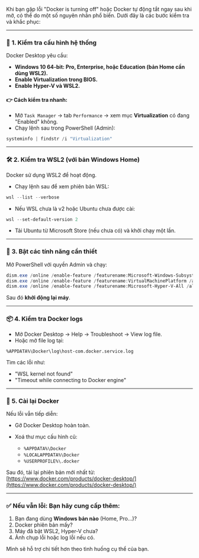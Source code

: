 Khi bạn gặp lỗi "Docker is turning off" hoặc Docker tự động tắt ngay sau khi mở, có thể do một số nguyên nhân phổ biến. Dưới đây là các bước kiểm tra và khắc phục:

---

### 🚀 **1. Kiểm tra cấu hình hệ thống**

Docker Desktop yêu cầu:

* **Windows 10 64-bit: Pro, Enterprise, hoặc Education (bản Home cần dùng WSL2).**
* **Enable Virtualization trong BIOS.**
* **Enable Hyper-V và WSL2.**

#### 👉 Cách kiểm tra nhanh:

* Mở `Task Manager` → tab `Performance` → xem mục **Virtualization** có đang "Enabled" không.
* Chạy lệnh sau trong PowerShell (Admin):

```powershell
systeminfo | findstr /i "Virtualization"
```

---

### 🛠 **2. Kiểm tra WSL2 (với bản Windows Home)**

Docker sử dụng WSL2 để hoạt động.

* Chạy lệnh sau để xem phiên bản WSL:

```powershell
wsl --list --verbose
```

* Nếu WSL chưa là v2 hoặc Ubuntu chưa được cài:

```powershell
wsl --set-default-version 2
```

* Tải Ubuntu từ Microsoft Store (nếu chưa có) và khởi chạy một lần.

---

### 🔧 **3. Bật các tính năng cần thiết**

Mở PowerShell với quyền Admin và chạy:

```powershell
dism.exe /online /enable-feature /featurename:Microsoft-Windows-Subsystem-Linux /all /norestart
dism.exe /online /enable-feature /featurename:VirtualMachinePlatform /all /norestart
dism.exe /online /enable-feature /featurename:Microsoft-Hyper-V-All /all /norestart
```

Sau đó **khởi động lại máy**.

---

### 📦 **4. Kiểm tra Docker logs**

* Mở Docker Desktop → Help → Troubleshoot → View log file.
* Hoặc mở file log tại:

```
%APPDATA%\Docker\log\host-com.docker.service.log
```

Tìm các lỗi như:

* "WSL kernel not found"
* "Timeout while connecting to Docker engine"

---

### 🔄 **5. Cài lại Docker**

Nếu lỗi vẫn tiếp diễn:

* Gỡ Docker Desktop hoàn toàn.
* Xoá thư mục cấu hình cũ:

  * `%APPDATA%\Docker`
  * `%LOCALAPPDATA%\Docker`
  * `%USERPROFILE%\.docker`

Sau đó, tải lại phiên bản mới nhất từ: [https://www.docker.com/products/docker-desktop/](https://www.docker.com/products/docker-desktop/)

---

### ✅ Nếu vẫn lỗi: Bạn hãy cung cấp thêm:

1. Bạn đang dùng **Windows bản nào** (Home, Pro...)?
2. Docker phiên bản mấy?
3. Máy đã bật WSL2, Hyper-V chưa?
4. Ảnh chụp lỗi hoặc log lỗi nếu có.

Mình sẽ hỗ trợ chi tiết hơn theo tình huống cụ thể của bạn.
